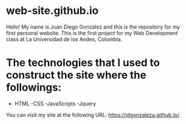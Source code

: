 # web-site.github.io
Hello! My name is Juan Diego González and this is the repository for my first personal website.
This is the first project for my Web Development class at La Universidad de los Andes, Colombia.

# The technologies that I used to construct the site where the followings:
 - HTML
 -CSS
 -JavaScripts
 -Jquery
 
 You can visit my site at the following URL: https://jdgonzaleza.github.io/.
 
 
